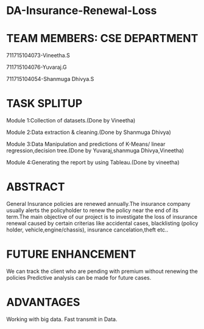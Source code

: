 # DA-Insurance-Renewal-Loss

# TEAM MEMBERS: CSE DEPARTMENT

711715104073-Vineetha.S

711715104076-Yuvaraj.G

711715104054-Shanmuga Dhivya.S

# TASK SPLITUP 

Module 1:Collection of datasets.(Done by Vineetha)

Module 2:Data extraction & cleaning.(Done by Shanmuga Dhivya)

Module 3:Data Manipulation and predictions of K-Means/ linear regression,decision tree.(Done by Yuvaraj,shanmuga Dhivya,Vineetha)

Module 4:Generating the report by using Tableau.(Done by vineetha)

# ABSTRACT

General Insurance policies are renewed annually.The insurance company usually alerts the policyholder to renew the policy near the end of its term.The main objective of our  project is to investigate the loss of insurance renewal caused by certain criterias like accidental cases, blacklisting (policy holder, vehicle,engine/chassis), insurance cancelation,theft etc..

# FUTURE ENHANCEMENT

We can track the client who are pending with premium without renewing the policies
Predictive analysis can be made for future cases.

# ADVANTAGES

Working with big data.
Fast transmit in Data.





